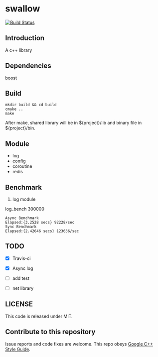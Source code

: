 # swallow

[![Build Status](https://travis-ci.org/pusidun/swallow.svg?branch=master)](https://travis-ci.org/pusidun/swallow)

## Introduction

A c++ library

## Dependencies

boost

## Build

```
mkdir build && cd build
cmake ..
make
```

After make, shared library will be in ${project}/lib and binary file in ${project}/bin.

## Module

- log
- config
- coroutine
- redis

## Benchmark

1. log module

log_bench 300000
```
Async Benchmark
Elapsed:{3.2528 secs} 92228/sec
Sync Benchmark
Elapsed:{2.42646 secs} 123636/sec
```

## TODO

- [x] Travis-ci

- [x] Async log

- [ ] add test

- [ ] net library

## LICENSE

This code is released under MIT.

## Contribute to this repository

Issue reports and code fixes are welcome.
This repo obeys [Google C++ Style Guide](http://google.github.io/styleguide/cppguide.html).
